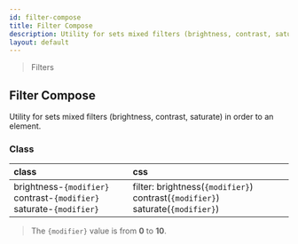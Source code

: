 ```yaml
---
id: filter-compose
title: Filter Compose
description: Utility for sets mixed filters (brightness, contrast, saturate) in order to an element.
layout: default
---
```


> Filters

## Filter Compose

Utility for sets mixed filters (brightness, contrast, saturate) in order to an element.

### Class

| <span class="px-3 py-1 text-white bg-charcoal-100 rounded-full">class</span> | <span class="px-3 py-1 text-white bg-charcoal-100 rounded-full">css</span> |
|:--|:--|
| brightness-`{modifier}` contrast-`{modifier}` saturate-`{modifier}` | filter: brightness(`{modifier}`) contrast(`{modifier}`) saturate(`{modifier}`) |

> The `{modifier}` value is from **0** to **10**.

